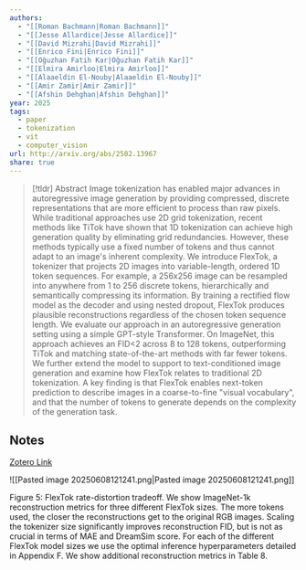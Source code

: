 ```yaml
---
authors:
  - "[[Roman Bachmann|Roman Bachmann]]"
  - "[[Jesse Allardice|Jesse Allardice]]"
  - "[[David Mizrahi|David Mizrahi]]"
  - "[[Enrico Fini|Enrico Fini]]"
  - "[[Oğuzhan Fatih Kar|Oğuzhan Fatih Kar]]"
  - "[[Elmira Amirloo|Elmira Amirloo]]"
  - "[[Alaaeldin El-Nouby|Alaaeldin El-Nouby]]"
  - "[[Amir Zamir|Amir Zamir]]"
  - "[[Afshin Dehghan|Afshin Dehghan]]"
year: 2025
tags:
  - paper
  - tokenization
  - vit
  - computer_vision
url: http://arxiv.org/abs/2502.13967
share: true
---
```



> [!tldr] Abstract
> Image tokenization has enabled major advances in autoregressive image generation by providing compressed, discrete representations that are more efficient to process than raw pixels. While traditional approaches use 2D grid tokenization, recent methods like TiTok have shown that 1D tokenization can achieve high generation quality by eliminating grid redundancies. However, these methods typically use a fixed number of tokens and thus cannot adapt to an image's inherent complexity. We introduce FlexTok, a tokenizer that projects 2D images into variable-length, ordered 1D token sequences. For example, a 256x256 image can be resampled into anywhere from 1 to 256 discrete tokens, hierarchically and semantically compressing its information. By training a rectified flow model as the decoder and using nested dropout, FlexTok produces plausible reconstructions regardless of the chosen token sequence length. We evaluate our approach in an autoregressive generation setting using a simple GPT-style Transformer. On ImageNet, this approach achieves an FID<2 across 8 to 128 tokens, outperforming TiTok and matching state-of-the-art methods with far fewer tokens. We further extend the model to support to text-conditioned image generation and examine how FlexTok relates to traditional 2D tokenization. A key finding is that FlexTok enables next-token prediction to describe images in a coarse-to-fine "visual vocabulary", and that the number of tokens to generate depends on the complexity of the generation task.


## Notes

[Zotero Link](zotero://select/library/items/4QI9EGZF)

![[Pasted image 20250608121241.png|Pasted image 20250608121241.png]]

Figure 5: FlexTok rate-distortion tradeoff. We show ImageNet-1k reconstruction metrics for three different FlexTok sizes. The more tokens used, the closer the reconstructions get to the original RGB images. Scaling the tokenizer size significantly improves reconstruction FID, but is not as crucial in terms of MAE and DreamSim score. For each of the different FlexTok model sizes we use the optimal inference hyperparameters detailed in Appendix F. We show additional reconstruction metrics in Table 8.
